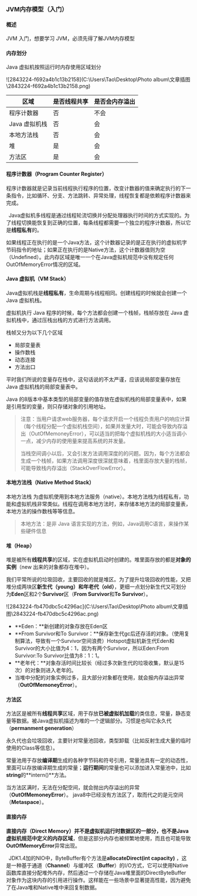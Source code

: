 ### JVM内存模型（入门）

#### 概述

JVM 入门，想要学习 JVM，必须先得了解JVM内存模型

#### 内存划分

Java 虚拟机按照运行时内存使用区域划分

![2843224-f692a4b1c13b2158](C:\Users\Tao\Desktop\Photo album\文章插图\2843224-f692a4b1c13b2158.png)

| 区域          | 是否线程共享 | 是否会内存溢出 |
| ------------- | ------------ | -------------- |
| 程序计数器    | 否           | 不会           |
| Java 虚拟机栈 | 否           | 会             |
| 本地方法栈    | 否           | 会             |
| 堆            | 是           | 会             |
| 方法区        | 是           | 会             |

#### 程序计数器（Program Counter Register）

程序计数器就是记录当前线程执行程序的位置，改变计数器的值来确定执行的下一条指令，比如循环、分支、方法跳转、异常处理，线程恢复都是依赖程序计数器来完成。

 Java虚拟机多线程是通过线程轮流切换并分配处理器执行时间的方式实现的。为了线程切换能恢复到正确的位置，每条线程都需要一个独立的程序计数器，所以它是**线程私有**的。

如果线程正在执行的是一个Java方法，这个计数器记录的是正在执行的虚拟机字节码指令的地址；如果正在执行的是Native方法，这个计数器值则为空（Undefined）。此内存区域是唯一一个在Java虚拟机规范中没有规定任何OutOfMemoryError情况的区域。

#### Java 虚拟机（VM Stack）

Java虚拟机栈是**线程私有**，生命周期与线程相同。创建线程的时候就会创建一个 Java 虚拟机栈。

虚拟机执行 Java 程序的时候，每个方法都会创建一个栈帧，栈帧存放在 Java 虚拟机栈中，通过压栈出栈的方式进行方法调用。

栈帧又分为以下几个区域

* 局部变量表
* 操作数栈
* 动态连接
* 方法出口

平时我们所说的变量存在栈中，这句话说的不太严谨，应该说局部变量存放在 Java 虚拟机栈的局部变量表中。

Java 的8版本中基本类型的局部变量的值存放在虚拟机栈的局部变量表中，如果是引用型的变量，则只存储对象的引用地址。

> 注意：当用户请求web服务器，每个请求开启一个线程负责用户的响应计算（每个线程分配一个虚拟机栈空间），如果并发量大时，可能会导致内存溢出（OutOfMemoneyError），可以适当的把每个虚拟机栈的大小适当调小一点，减少内存的使用量来提高系统的并发量。
>
> 当栈空间调小以后，又会引发方法调用深度的的问题。因为，每个方法都会生成一个栈帧，如果方法调用深度很深就意味着，栈里面存放大量的栈帧，可能导致栈内存溢出（StackOverFlowError）。

#### 本地方法栈（Native Method Stack）

本地方法栈 为虚拟机使用到本地方法服务（native）。本地方法栈为线程私有，功能和虚拟机栈非常类似。线程在调用本地方法时，来存储本地方法的局部变量表，本地方法的操作数栈等等信息。

> 本地方法：是非 Java 语言实现的方法，例如，Java调用C语言，来操作某些硬件信息

#### 堆（Heap）

堆是被所有**线程共享**的区域，实在虚拟机启动时创建的。堆里面存放的都是**对象的实例**（new 出来的对象都存在堆中）。

我们平常所说的垃圾回收，主要回收的就是堆区。为了提升垃圾回收的性能，又把堆分成两块区**新生代（young）**和**年老代（old）**，更细一点划分新生代又可划分为**Eden**区和2个**Survivor**区（**From Survivor**和**To Survivor**）。

![2843224-fb470dbc5c4296ac](C:\Users\Tao\Desktop\Photo album\文章插图\2843224-fb470dbc5c4296ac.png)

* **Eden：**新创建的对象存放在Eden区
* **From Survivor和To Survivor：**保存新生代gc后还存活的对象。（使用复制算法，导致有一个Survivor空间浪费）Hotspot虚拟机新生代Eden和Survivor的大小比值为4：1，因为有两个Survivor，所以Eden:From Survivor:To Survivor比值为8：1：1。
* **老年代：**对象存活时间比较长（经过多次新生代的垃圾收集，默认是15次）的对象则进入老年的。
* 当堆中分配的对象实例过多，且大部分对象都在使用，就会报内存溢出异常（**OutOfMemoneyError**）。

#### 方法区

方法区是被所有**线程共享**区域，用于存放**已被虚拟机加载**的类信息，常量，静态变量等数据。被Java虚拟机描述为堆的一个逻辑部分。习惯是也叫它永久代（**permanment generation**）

永久代也会垃圾回收，主要针对常量池回收，类型卸载（比如反射生成大量的临时使用的Class等信息）。

常量池用于存放**编译期**生成的各种字节码和符号引用，常量池具有一定的动态性，里面可以存放编译期生成的常量；**运行期间**的常量也可以添加进入常量池中，比如**string**的**intern()**方法。

当方法区满时，无法在分配空间，就会抛出内存溢出的异常（**OutOfMemoneyError**）。
java8中已经没有方法区了，取而代之的是元空间（**Metaspace**）。

#### 直接内存

**直接内存（Direct Memory）并不是虚拟机运行时数据区的一部分，也不是Java虚拟机规范中定义的内存区域**，但是这部分内存也被频繁地使用，而且也可能导致**OutOfMemoryError**异常出现。

 JDK1.4加的NIO中，ByteBuffer有个方法是**allocateDirect(int capacity)** ，这是一种基于通道（**Channel**）与缓冲区（**Buffer**）的I/O方式，它可以使用Native函数库直接分配堆外内存，然后通过一个存储在Java堆里面的DirectByteBuffer对象作为这块内存的引用进行操作。这样能在一些场景中显著提高性能，因为避免了在Java堆和Native堆中来回复制数据。
